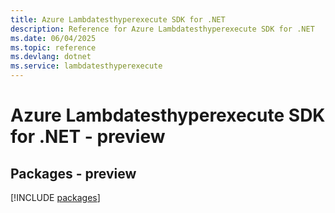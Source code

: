 ```yaml
---
title: Azure Lambdatesthyperexecute SDK for .NET
description: Reference for Azure Lambdatesthyperexecute SDK for .NET
ms.date: 06/04/2025
ms.topic: reference
ms.devlang: dotnet
ms.service: lambdatesthyperexecute
---
```

# Azure Lambdatesthyperexecute SDK for .NET - preview
## Packages - preview
[!INCLUDE [packages](lambdatesthyperexecute-index.md)]